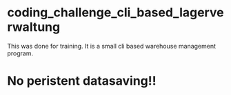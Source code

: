 # coding_challenge_cli_based_lagerverwaltung
This was done for training. 
It is a small cli based warehouse management program. 
# No peristent datasaving!!

